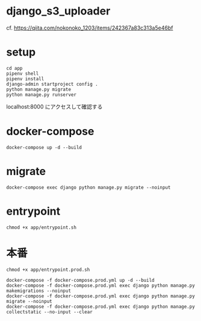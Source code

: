 # django_s3_uploader
cf. https://qiita.com/nokonoko_1203/items/242367a83c313a5e46bf

# setup
```
cd app
pipenv shell
pipenv install
django-admin startproject config .
python manage.py migrate
python manage.py runserver
```

localhost:8000 にアクセスして確認する

# docker-compose
```
docker-compose up -d --build
```

# migrate
```
docker-compose exec django python manage.py migrate --noinput
```

# entrypoint
```
chmod +x app/entrypoint.sh
```

# 本番
```
chmod +x app/entrypoint.prod.sh

docker-compose -f docker-compose.prod.yml up -d --build
docker-compose -f docker-compose.prod.yml exec django python manage.py makemigrations --noinput
docker-compose -f docker-compose.prod.yml exec django python manage.py migrate --noinput
docker-compose -f docker-compose.prod.yml exec django python manage.py collectstatic --no-input --clear
```
